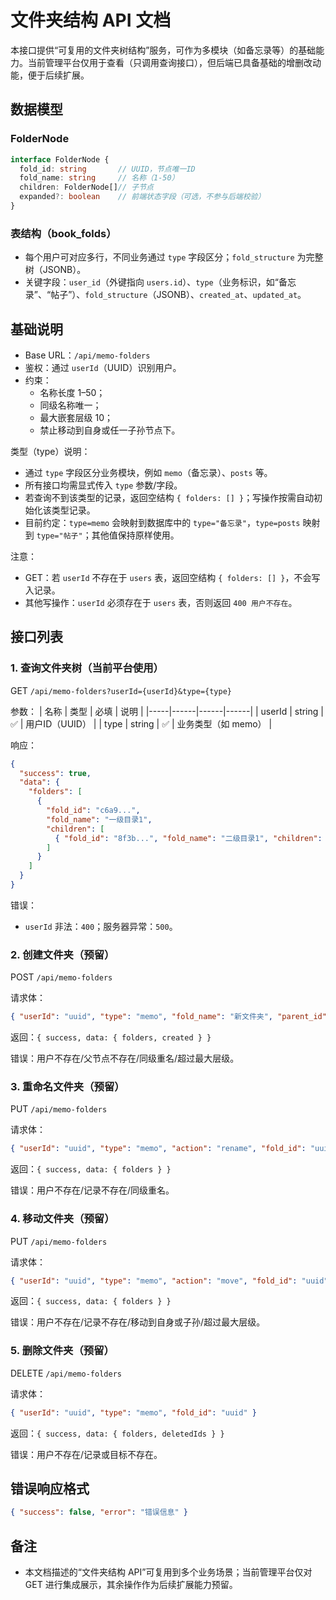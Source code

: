 # 文件夹结构 API 文档

本接口提供“可复用的文件夹树结构”服务，可作为多模块（如备忘录等）的基础能力。当前管理平台仅用于查看（只调用查询接口），但后端已具备基础的增删改动能，便于后续扩展。

## 数据模型

### FolderNode
```ts
interface FolderNode {
  fold_id: string       // UUID，节点唯一ID
  fold_name: string     // 名称（1-50）
  children: FolderNode[]// 子节点
  expanded?: boolean    // 前端状态字段（可选，不参与后端校验）
}
```

### 表结构（book_folds）
- 每个用户可对应多行，不同业务通过 `type` 字段区分；`fold_structure` 为完整树（JSONB）。
- 关键字段：`user_id`（外键指向 `users.id`）、`type`（业务标识，如“备忘录”、“帖子”）、`fold_structure`（JSONB）、`created_at`、`updated_at`。

## 基础说明
- Base URL：`/api/memo-folders`
- 鉴权：通过 `userId`（UUID）识别用户。
- 约束：
  - 名称长度 1–50；
  - 同级名称唯一；
  - 最大嵌套层级 10；
  - 禁止移动到自身或任一子孙节点下。

类型（type）说明：
- 通过 `type` 字段区分业务模块，例如 `memo`（备忘录）、`posts` 等。
- 所有接口均需显式传入 `type` 参数/字段。
- 若查询不到该类型的记录，返回空结构 `{ folders: [] }`；写操作按需自动初始化该类型记录。
- 目前约定：`type=memo` 会映射到数据库中的 `type="备忘录"`，`type=posts` 映射到 `type="帖子"`；其他值保持原样使用。

注意：
- GET：若 `userId` 不存在于 `users` 表，返回空结构 `{ folders: [] }`，不会写入记录。
- 其他写操作：`userId` 必须存在于 `users` 表，否则返回 `400 用户不存在`。

## 接口列表

### 1. 查询文件夹树（当前平台使用）
GET `/api/memo-folders?userId={userId}&type={type}`

参数：
| 名称 | 类型 | 必填 | 说明 |
|-----|------|------|------|
| userId | string | ✅ | 用户ID（UUID） |
| type | string | ✅ | 业务类型（如 memo） |

响应：
```json
{
  "success": true,
  "data": {
    "folders": [
      {
        "fold_id": "c6a9...",
        "fold_name": "一级目录1",
        "children": [
          { "fold_id": "8f3b...", "fold_name": "二级目录1", "children": [] }
        ]
      }
    ]
  }
}
```

错误：
- `userId` 非法：`400`；服务器异常：`500`。

### 2. 创建文件夹（预留）
POST `/api/memo-folders`

请求体：
```json
{ "userId": "uuid", "type": "memo", "fold_name": "新文件夹", "parent_id": null, "position": 0 }
```
返回：`{ success, data: { folders, created } }`

错误：用户不存在/父节点不存在/同级重名/超过最大层级。

### 3. 重命名文件夹（预留）
PUT `/api/memo-folders`

请求体：
```json
{ "userId": "uuid", "type": "memo", "action": "rename", "fold_id": "uuid", "fold_name": "新名称" }
```
返回：`{ success, data: { folders } }`

错误：用户不存在/记录不存在/同级重名。

### 4. 移动文件夹（预留）
PUT `/api/memo-folders`

请求体：
```json
{ "userId": "uuid", "type": "memo", "action": "move", "fold_id": "uuid", "new_parent_id": null, "position": 1 }
```
返回：`{ success, data: { folders } }`

错误：用户不存在/记录不存在/移动到自身或子孙/超过最大层级。

### 5. 删除文件夹（预留）
DELETE `/api/memo-folders`

请求体：
```json
{ "userId": "uuid", "type": "memo", "fold_id": "uuid" }
```
返回：`{ success, data: { folders, deletedIds } }`

错误：用户不存在/记录或目标不存在。

## 错误响应格式
```json
{ "success": false, "error": "错误信息" }
```

## 备注
- 本文档描述的“文件夹结构 API”可复用到多个业务场景；当前管理平台仅对 GET 进行集成展示，其余操作作为后续扩展能力预留。
